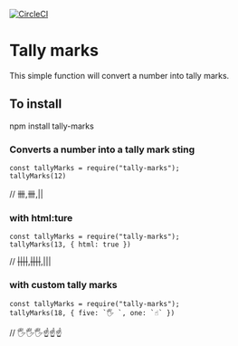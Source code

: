[![CircleCI](https://circleci.com/gh/noshadil/tally-marks.svg?style=svg)](https://circleci.com/gh/noshadil/tally-marks)

# Tally marks

This simple function will convert a number into tally marks.

## To install

npm install tally-marks

### Converts a number into a tally mark sting

```console
const tallyMarks = require("tally-marks");
tallyMarks(12)
```

// 卌,卌,||

### with html:ture

```console
const tallyMarks = require("tally-marks");
tallyMarks(13, { html: true })
```

// ~~||||~~,~~||||~~,|||

### with custom tally marks

```console
const tallyMarks = require("tally-marks");
tallyMarks(18, { five: `🖐️ `, one: `☝️` })
```

// 🖐️🖐️🖐️☝️☝️☝️
